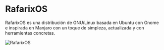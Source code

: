# RafarixOS
RafarixOS es una distribución de GNU/Linux basada en Ubuntu con Gnome e inspirada en Manjaro con un toque de simpleza, actualizada y con herramientas concretas.

![RafarixOS](https://github.com/xoanxc/RafarixOS/blob/main/assets/PreLudeOSRedonded.png)

